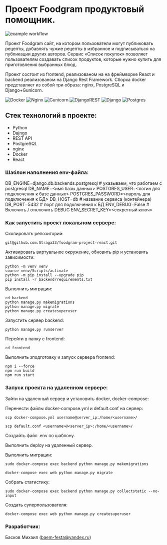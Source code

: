 # Проект Foodgram продуктовый помощник.
![example workflow](https://github.com/Straga33/foodgram-project-react/actions/workflows/foodgram_workflows.yml/badge.svg)

Проект Foodgram сайт, на котором пользователи могут публиковать рецепты, добавлять чужие рецепты в избранное и подписываться на публикации других авторов. Сервис «Список покупок» позволяет пользователям создавать список продуктов, которые нужно купить для приготовления выбранных блюд.

Проект состоит из frontend, реализованом на на фреймворке React и backend реализованом на Django Rest Framework.
Сборка docker представляет из собой три образа: nginx, PostgreSQL и Django+Gunicorn.

![Docker](https://img.shields.io/badge/docker-%230db7ed.svg?style=for-the-badge&logo=docker&logoColor=white)
![Nginx](https://img.shields.io/badge/nginx-%23009639.svg?style=for-the-badge&logo=nginx&logoColor=white)
![Gunicorn](https://img.shields.io/badge/gunicorn-%298729.svg?style=for-the-badge&logo=gunicorn&logoColor=white)
![DjangoREST](https://img.shields.io/badge/DJANGO-REST-ff1709?style=for-the-badge&logo=django&logoColor=white&color=ff1709&labelColor=gray)
![Django](https://img.shields.io/badge/django-%23092E20.svg?style=for-the-badge&logo=django&logoColor=white)
![Postgres](https://img.shields.io/badge/postgres-%23316192.svg?style=for-the-badge&logo=postgresql&logoColor=white)

## Стек технологий в проекте:
- Python
- Dajngo
- REST API
- PostgreSQL
- nginx
- Docker
- React

### Шаблон наполнения env-файла:

DB_ENGINE=django.db.backends.postgresql # указываем, что работаем с postgresql
DB_NAME=<имя базы данных>
POSTGRES_USER=<логин для подключения к базе данных>
POSTGRES_PASSWORD=<пароль для подключения к БД>
DB_HOST=db # название сервиса (контейнера)
DB_PORT=5432 # порт для подключения к БД
ENV_DEBUG=False # Включить / отключить DEBUG
ENV_SECRET_KEY=<секретный ключ>

### Как запустить проект локальном сервере:

Скопировать репозиторий:

```
git@github.com:Straga33/foodgram-project-react.git
```
Активировать виртуальное окружение, обновить pip и установить зависимости:
```
python -m venv venv
source venv/Scripts/activate
python -m pip install --upgrade pip
pip install -r backend/requirements.txt
```
Выполнить миграции:
```
cd backend
python manage.py makemigrations
python manage.py migrate
python manage.py createsuperuser
```
Запустить сервер backend:
```
python manage.py runserver
```
Перейти в папку с frontend:
```
cd frontend
```
Выполнить зподготовку и запуск сервера frontend:
```
npm i --force
npm run build
npm run start
```
### Запуск проекта на удаленном сервере:

Зайти на удаленный сервер и установить docker, docker-compose:

Перенести файлы docker-compose.yml и default.conf на сервер:
```
scp docker-compose.yml username@server_ip:/home/<username>/
```
```
scp default.conf <username>@<server_ip>:/home/<username>/
```
Создайть файл .env по шаблону.

Выполнить deploy на удаленный сервер.

Выполнить миграции:
```
sudo docker-compose exec backend python manage.py makemigrations
```
```
docker-compose exec web python manage.py migrate
```
Собрать статистику:
```
sudo docker-compose exec backend python manage.py collectstatic --no-input
```
Создать суперпользователя:
```
docker-compose exec web python manage.py createsuperuser
```

### Разработчик:

Басков Михаил (baem-festa@yandex.ru)
